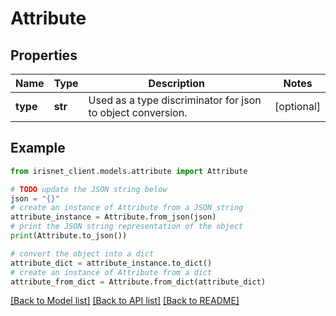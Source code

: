 # Attribute


## Properties

Name | Type | Description | Notes
------------ | ------------- | ------------- | -------------
**type** | **str** | Used as a type discriminator for json to object conversion. | [optional] 

## Example

```python
from irisnet_client.models.attribute import Attribute

# TODO update the JSON string below
json = "{}"
# create an instance of Attribute from a JSON string
attribute_instance = Attribute.from_json(json)
# print the JSON string representation of the object
print(Attribute.to_json())

# convert the object into a dict
attribute_dict = attribute_instance.to_dict()
# create an instance of Attribute from a dict
attribute_from_dict = Attribute.from_dict(attribute_dict)
```
[[Back to Model list]](../README.md#documentation-for-models) [[Back to API list]](../README.md#documentation-for-api-endpoints) [[Back to README]](../README.md)


